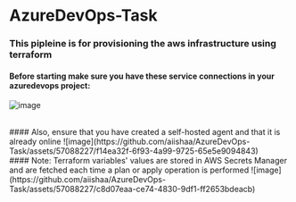 # AzureDevOps-Task
### This pipleine is for provisioning the aws infrastructure using terraform<br>

#### Before starting make sure you have these service connections in your azuredevops project:
![image](https://github.com/aiishaa/AzureDevOps-Task/assets/57088227/e7b98947-3249-490c-ac76-29ba8b7d2d98)

<br>
#### Also, ensure that you have created a self-hosted agent and that it is already online
![image](https://github.com/aiishaa/AzureDevOps-Task/assets/57088227/f14ea32f-6f93-4a99-9725-65e5e9094843)

<br>
#### Note: Terraform variables' values are stored in AWS Secrets Manager and are fetched each time a plan or apply operation is performed
![image](https://github.com/aiishaa/AzureDevOps-Task/assets/57088227/c8d07eaa-ce74-4830-9df1-ff2653bdeacb)


